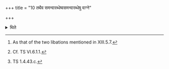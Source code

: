 +++
title = "10 तथैव समन्वारब्धेष्वसमन्वारब्धेषु वाग्ने"

+++

<details><summary>थिते</summary>

10. In the same manner[^1] while the relatives are holding (the sacrificer from behind) or not (holding)[^2] (the Adhvaryu) makes a libation (of ghee) in the Āgnidhrīya (-fire) with agne naya...[^3]   

[^1]: As that of the two libations mentioned in XIII.5.7.  

[^2]: Cf. TS VI.6.1.1.  

[^3]: TS 1.4.43.c.   
</details>
